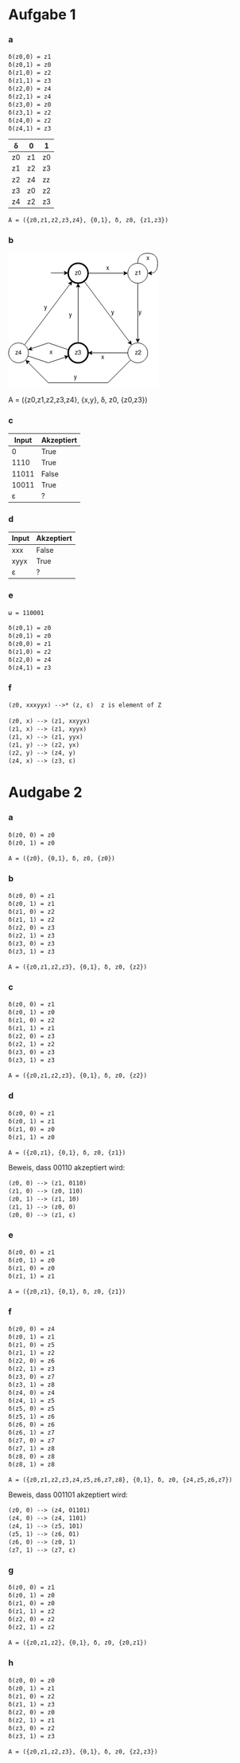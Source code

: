 
# Aufgabe 1

### a

```
δ(z0,0) = z1
δ(z0,1) = z0
δ(z1,0) = z2
δ(z1,1) = z3
δ(z2,0) = z4
δ(z2,1) = z4
δ(z3,0) = z0
δ(z3,1) = z2
δ(z4,0) = z2
δ(z4,1) = z3
```

| δ  |  0 |  1 |
| -- | -- | -- |
| z0 | z1 | z0 | 
| z1 | z2 | z3 |
| z2 | z4 | zz |
| z3 | z0 | z2 |
| z4 | z2 | z3 |

`A = ({z0,z1,z2,z3,z4}, {0,1}, δ, z0, {z1,z3})`

### b

![Graph](Aufgabe%201%20b.png "Graph")


A = ({z0,z1,z2,z3,z4}, {x,y}, δ, z0, {z0,z3})

### c

| Input | Akzeptiert |
| ----- | ---------- |
|     0 | True       |
|  1110 | True       |
| 11011 | False      |
| 10011 | True       |
|     ε | ?          |

### d

| Input | Akzeptiert |
| ----- | ---------- |
|   xxx | False      |
|  xyyx | True       |
|     ε | ?          |

### e

`ω = 110001`

```
δ(z0,1) = z0
δ(z0,1) = z0
δ(z0,0) = z1
δ(z1,0) = z2
δ(z2,0) = z4
δ(z4,1) = z3
```

### f

```
(z0, xxxyyx) -->* (z, ε)  z is element of Z

(z0, x) --> (z1, xxyyx) 
(z1, x) --> (z1, xyyx) 
(z1, x) --> (z1, yyx) 
(z1, y) --> (z2, yx) 
(z2, y) --> (z4, y) 
(z4, x) --> (z3, ε)
```

# Audgabe 2

### a

```
δ(z0, 0) = z0
δ(z0, 1) = z0
```

`A = ({z0}, {0,1}, δ, z0, {z0})`

### b

```
δ(z0, 0) = z1
δ(z0, 1) = z1
δ(z1, 0) = z2
δ(z1, 1) = z2
δ(z2, 0) = z3
δ(z2, 1) = z3
δ(z3, 0) = z3
δ(z3, 1) = z3
```

`A = ({z0,z1,z2,z3}, {0,1}, δ, z0, {z2})`

### c

```
δ(z0, 0) = z1
δ(z0, 1) = z0
δ(z1, 0) = z2
δ(z1, 1) = z1
δ(z2, 0) = z3
δ(z2, 1) = z2
δ(z3, 0) = z3
δ(z3, 1) = z3
```

`A = ({z0,z1,z2,z3}, {0,1}, δ, z0, {z2})`

### d

```
δ(z0, 0) = z1
δ(z0, 1) = z1
δ(z1, 0) = z0
δ(z1, 1) = z0
```

`A = ({z0,z1}, {0,1}, δ, z0, {z1})`


Beweis, dass 00110 akzeptiert wird:

```
(z0, 0) --> (z1, 0110)
(z1, 0) --> (z0, 110)
(z0, 1) --> (z1, 10)
(z1, 1) --> (z0, 0)
(z0, 0) --> (z1, ε)
```

### e

```
δ(z0, 0) = z1
δ(z0, 1) = z0
δ(z1, 0) = z0
δ(z1, 1) = z1
```

`A = ({z0,z1}, {0,1}, δ, z0, {z1})`

### f

```
δ(z0, 0) = z4
δ(z0, 1) = z1
δ(z1, 0) = z5
δ(z1, 1) = z2
δ(z2, 0) = z6
δ(z2, 1) = z3
δ(z3, 0) = z7
δ(z3, 1) = z8
δ(z4, 0) = z4
δ(z4, 1) = z5
δ(z5, 0) = z5
δ(z5, 1) = z6
δ(z6, 0) = z6
δ(z6, 1) = z7
δ(z7, 0) = z7
δ(z7, 1) = z8
δ(z8, 0) = z8
δ(z8, 1) = z8
```

`A = ({z0,z1,z2,z3,z4,z5,z6,z7,z8}, {0,1}, δ, z0, {z4,z5,z6,z7})`

Beweis, dass 001101 akzeptiert wird:

```
(z0, 0) --> (z4, 01101)
(z4, 0) --> (z4, 1101)
(z4, 1) --> (z5, 101)
(z5, 1) --> (z6, 01)
(z6, 0) --> (z0, 1)
(z7, 1) --> (z7, ε)
```

### g

```
δ(z0, 0) = z1
δ(z0, 1) = z0
δ(z1, 0) = z0
δ(z1, 1) = z2
δ(z2, 0) = z2
δ(z2, 1) = z2
```

`A = ({z0,z1,z2}, {0,1}, δ, z0, {z0,z1})`

### h

```
δ(z0, 0) = z0
δ(z0, 1) = z1
δ(z1, 0) = z2
δ(z1, 1) = z3
δ(z2, 0) = z0
δ(z2, 1) = z1
δ(z3, 0) = z2
δ(z3, 1) = z3
```

`A = ({z0,z1,z2,z3}, {0,1}, δ, z0, {z2,z3})`


